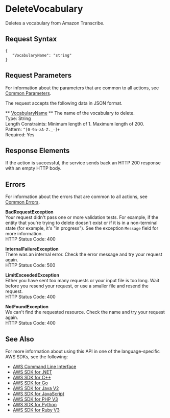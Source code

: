 # DeleteVocabulary<a name="API_DeleteVocabulary"></a>

Deletes a vocabulary from Amazon Transcribe\. 

## Request Syntax<a name="API_DeleteVocabulary_RequestSyntax"></a>

```
{
   "VocabularyName": "string"
}
```

## Request Parameters<a name="API_DeleteVocabulary_RequestParameters"></a>

For information about the parameters that are common to all actions, see [Common Parameters](CommonParameters.md)\.

The request accepts the following data in JSON format\.

 ** [VocabularyName](#API_DeleteVocabulary_RequestSyntax) **   <a name="transcribe-DeleteVocabulary-request-VocabularyName"></a>
The name of the vocabulary to delete\.   
Type: String  
Length Constraints: Minimum length of 1\. Maximum length of 200\.  
Pattern: `^[0-9a-zA-Z._-]+`   
Required: Yes

## Response Elements<a name="API_DeleteVocabulary_ResponseElements"></a>

If the action is successful, the service sends back an HTTP 200 response with an empty HTTP body\.

## Errors<a name="API_DeleteVocabulary_Errors"></a>

For information about the errors that are common to all actions, see [Common Errors](CommonErrors.md)\.

 **BadRequestException**   
Your request didn't pass one or more validation tests\. For example, if the entity that you're trying to delete doesn't exist or if it is in a non\-terminal state \(for example, it's "in progress"\)\. See the exception `Message` field for more information\.  
HTTP Status Code: 400

 **InternalFailureException**   
There was an internal error\. Check the error message and try your request again\.  
HTTP Status Code: 500

 **LimitExceededException**   
Either you have sent too many requests or your input file is too long\. Wait before you resend your request, or use a smaller file and resend the request\.  
HTTP Status Code: 400

 **NotFoundException**   
We can't find the requested resource\. Check the name and try your request again\.  
HTTP Status Code: 400

## See Also<a name="API_DeleteVocabulary_SeeAlso"></a>

For more information about using this API in one of the language\-specific AWS SDKs, see the following:
+  [AWS Command Line Interface](https://docs.aws.amazon.com/goto/aws-cli/transcribe-2017-10-26/DeleteVocabulary) 
+  [AWS SDK for \.NET](https://docs.aws.amazon.com/goto/DotNetSDKV3/transcribe-2017-10-26/DeleteVocabulary) 
+  [AWS SDK for C\+\+](https://docs.aws.amazon.com/goto/SdkForCpp/transcribe-2017-10-26/DeleteVocabulary) 
+  [AWS SDK for Go](https://docs.aws.amazon.com/goto/SdkForGoV1/transcribe-2017-10-26/DeleteVocabulary) 
+  [AWS SDK for Java V2](https://docs.aws.amazon.com/goto/SdkForJavaV2/transcribe-2017-10-26/DeleteVocabulary) 
+  [AWS SDK for JavaScript](https://docs.aws.amazon.com/goto/AWSJavaScriptSDK/transcribe-2017-10-26/DeleteVocabulary) 
+  [AWS SDK for PHP V3](https://docs.aws.amazon.com/goto/SdkForPHPV3/transcribe-2017-10-26/DeleteVocabulary) 
+  [AWS SDK for Python](https://docs.aws.amazon.com/goto/boto3/transcribe-2017-10-26/DeleteVocabulary) 
+  [AWS SDK for Ruby V3](https://docs.aws.amazon.com/goto/SdkForRubyV3/transcribe-2017-10-26/DeleteVocabulary) 